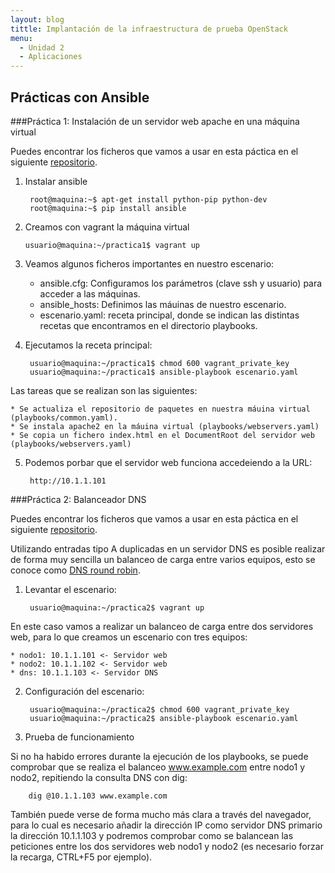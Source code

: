 ```yaml
---
layout: blog
tittle: Implantación de la infraestructura de prueba OpenStack
menu:
  - Unidad 2
  - Aplicaciones
---
```

## Prácticas con Ansible

###Práctica 1: Instalación de un servidor web apache en una máquina virtual

Puedes encontrar los ficheros que vamos a usar en esta páctica en el siguiente [repositorio](https://github.com/iesgn/cloud/tree/gh-pages/curso/u2/practicas/ansible/practica1).

1. Instalar ansible

   	    root@maquina:~$ apt-get install python-pip python-dev
	    root@maquina:~$ pip install ansible
 
2. Creamos con vagrant la máquina virtual

   	   usuario@maquina:~/practica1$ vagrant up
        
3. Veamos algunos ficheros importantes en nuestro escenario:

	* ansible.cfg: Configuramos los parámetros (clave ssh y usuario) para acceder a las máquinas.
	* ansible_hosts: Definimos las máuinas de nuestro escenario.
	* escenario.yaml: receta principal, donde se indican las distintas recetas que encontramos en el directorio playbooks.

4. Ejecutamos la receta principal:

        usuario@maquina:~/practica1$ chmod 600 vagrant_private_key
        usuario@maquina:~/practica1$ ansible-playbook escenario.yaml
        
Las tareas que se realizan son las siguientes:

	* Se actualiza el repositorio de paquetes en nuestra máuina virtual (playbooks/common.yaml).
	* Se instala apache2 en la máuina virtual (playbooks/webservers.yaml)
	* Se copia un fichero index.html en el DocumentRoot del servidor web (playbooks/webservers.yaml)
   	
5. Podemos porbar que el servidor web funciona accedeiendo a la URL:

        http://10.1.1.101
     
        
###Práctica 2: Balanceador DNS

Puedes encontrar los ficheros que vamos a usar en esta páctica en el siguiente [repositorio](https://github.com/iesgn/cloud/tree/gh-pages/curso/u2/practicas/ansible/practica2).

Utilizando entradas tipo A duplicadas en un servidor DNS es posible realizar de forma muy sencilla un balanceo de carga entre varios equipos, esto se conoce como [DNS round robin](http://en.wikipedia.org/wiki/Round-robin_DNS).

1. Levantar el escenario:

        usuario@maquina:~/practica2$ vagrant up

En este caso vamos a realizar un balanceo de carga entre dos servidores web, para lo que creamos un escenario con tres equipos:

	* nodo1: 10.1.1.101 <- Servidor web
	* nodo2: 10.1.1.102 <- Servidor web
	* dns: 10.1.1.103 <- Servidor DNS

2. Configuración del escenario:

        usuario@maquina:~/practica2$ chmod 600 vagrant_private_key
        usuario@maquina:~/practica2$ ansible-playbook escenario.yaml
        
3. Prueba de funcionamiento

Si no ha habido errores durante la ejecución de los playbooks, se puede comprobar que se realiza el balanceo www.example.com entre nodo1 y nodo2, repitiendo la consulta DNS con dig:

        dig @10.1.1.103 www.example.com

También puede verse de forma mucho más clara a través del navegador, para lo cual es necesario añadir la dirección IP como servidor DNS primario la dirección 10.1.1.103 y podremos comprobar como se balancean las peticiones entre los dos servidores web nodo1 y nodo2 (es necesario forzar la recarga, CTRL+F5 por ejemplo).
